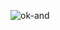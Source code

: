 ![ok-and](https://user-images.githubusercontent.com/94035945/152691067-460e704d-bbe4-4893-883f-6a757c34b490.gif)
